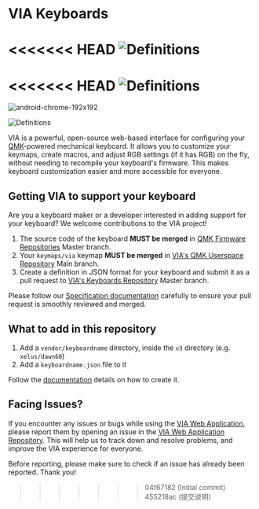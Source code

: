 # VIA Keyboards
<<<<<<< HEAD
![Definitions](https://github.com/the-via/keyboards/actions/workflows/build.yml/badge.svg)
=======
<<<<<<< HEAD
![Definitions](https://github.com/the-via/keyboards/actions/workflows/build.yml/badge.svg)
=======

![android-chrome-192x192](https://user-images.githubusercontent.com/1714072/222621960-ddfb8ee6-a486-4c66-8852-b204ba7c807b.png)

![Definitions](https://github.com/the-via/keyboards/actions/workflows/build.yml/badge.svg)

VIA is a powerful, open-source web-based interface for configuring your [QMK](https://qmk.fm)-powered mechanical keyboard. It allows you to customize your keymaps, create macros, and adjust RGB settings (if it has RGB) on the fly, without needing to recompile your keyboard's firmware. This makes keyboard customization easier and more accessible for everyone.

## Getting VIA to support your keyboard

Are you a keyboard maker or a developer interested in adding support for your keyboard? We welcome contributions to the VIA project!

1. The source code of the keyboard **MUST be merged** in [QMK Firmware Repositories](https://github.com/qmk/qmk_firmware) Master branch.
2. Your `keymaps/via` keymap **MUST be merged** in [VIA's QMK Userspace Repository](https://github.com/the-via/qmk_userspace_via) Main branch.
3. Create a definition in JSON format for your keyboard and submit it as a pull request to [VIA's Keyboards Repository](https://github.com/the-via/keyboards) Master branch.

Please follow our [Specification documentation](https://www.caniusevia.com/docs/specification) carefully to ensure your pull request is smoothly reviewed and merged.

## What to add in this repository

1. Add a `vendor/keyboardname` directory, inside the `v3` directory (e.g. `xelus/dawn60`)
2. Add a `keyboardname.json` file to it

Follow the [documentation](https://www.caniusevia.com/docs/specification) details on how to create it.

## Facing Issues?

If you encounter any issues or bugs while using the [VIA Web Application](https://usevia.app), please report them by opening an issue in the [VIA Web Application Repository](https://github.com/the-via/app/issues). This will help us to track down and resolve problems, and improve the VIA experience for everyone.

Before reporting, please make sure to check if an issue has already been reported. Thank you!

>>>>>>> 04f67182 (Initial commit)
>>>>>>> 455218ac (提交说明)
